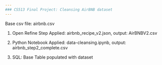 ```yaml
---
### CS513 Final Project: Cleansing AirBNB dataset
---
```


Base csv file: airbnb.csv

1.  Open Refine Step Applied: airbnb_recipe_v2.json, output: AirBNBV2.csv

2.  Python Notebook Applied: data-cleansing.ipynb, output:
    airbnb_step2_complete.csv

3.  SQL: Base Table populated with dataset
